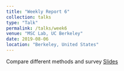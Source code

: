 ```yaml
---
title: "Weekly Report 6"
collection: talks
type: "Talk"
permalink: /talks/week6
venue: "MSC Lab, UC Berkeley"
date: 2019-08-06
location: "Berkeley, United States"
---
```

Compare different methods and survey
[Slides](http://jiaxiaosong.github.io/files/week6_talk.pdf)